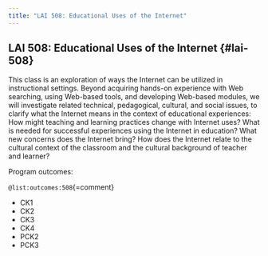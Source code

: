 ```yaml
---
title: "LAI 508: Educational Uses of the Internet"
---
```


## LAI 508: Educational Uses of the Internet {#lai-508}

This class is an exploration of ways the Internet can be utilized in instructional settings. Beyond acquiring hands-on experience with Web searching, using Web-based tools, and developing Web-based modules, we will investigate related technical, pedagogical, cultural, and social issues, to clarify what the Internet means in the context of educational experiences: How might teaching and learning practices change with Internet uses? What is needed for successful experiences using the Internet in education? What new concerns does the Internet bring? How does the Internet relate to the cultural context of the classroom and the cultural background of teacher and learner?

Program outcomes:

` @list:outcomes:508 `{=comment}

 - CK1
 - CK2
 - CK3
 - CK4
 - PCK2
 - PCK3